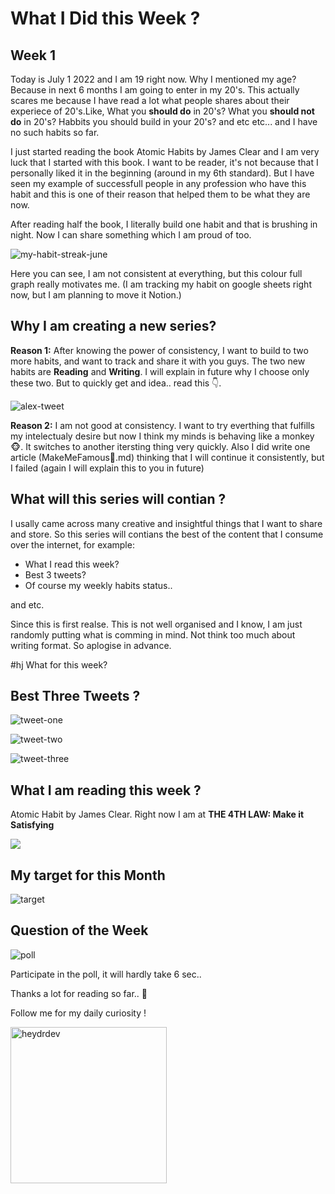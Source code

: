 # What I Did this Week ?
## Week 1

Today is July 1 2022 and I am 19 right now. Why I mentioned my age? Because in next 6 months I am going to enter in my 20's. This actually scares me because I have read a lot what people shares about their experiece of 20's.Like, What you **should do** in 20's? What you **should not do** in 20's? Habbits you should build in your 20's? and etc etc... and I have no such habits so far.

I just started reading the book Atomic Habits by James Clear and I am very luck that I started with this book. I want to be reader, it's not because that I personally liked it in the beginning (around in my 6th standard). But I have seen my example of successfull people in any profession who have this habit and this is one of their reason that helped them to be what they are now.

After reading half the book, I literally build one habit and that is brushing in night. Now I can share something which I am proud of too.

![my-habit-streak-june](https://raw.githubusercontent.com/heydrdev/what-i-did-this-week/main/1/my%20habit%20streak.png)

Here you can see, I am not consistent at everything, but this colour full graph really motivates me. (I am tracking my habit on google sheets right now, but I am planning to move it Notion.)

## Why I am creating a new series?

**Reason 1:** After knowing the power of consistency, I want to build to two more habits, and want to track and share it with you guys. The two new habits are **Reading** and **Writing**. I will explain in future why I choose only these two. But to quickly get and idea.. read this 👇.

![alex-tweet](https://raw.githubusercontent.com/heydrdev/what-i-did-this-week/main/1/alex-tweet.png)

**Reason 2:** I am not good at consistency. I want to try everthing that fulfills my intelectualy desire but now I think my minds is behaving like a monkey 🐵. It switches to another itersting thing very quickly. Also I did write one article (MakeMeFamous🤩.md) thinking that I will continue it consistently, but I failed (again I will explain this to you in future)

## What will this series will contian ?

I usally came across many creative and insightful things that I want to share and store. So this series will contians the best of the content that I consume over the internet, for example:

* What I read this week?
* Best 3 tweets?
* Of course my weekly habits status..

and etc.

Since this is first realse. This is not well organised and I know, I am just randomly putting what is comming in mind. Not think too much about writing format. So aplogise in advance.

#hj What for this week?

## Best Three Tweets ?

![tweet-one](https://raw.githubusercontent.com/heydrdev/what-i-did-this-week/main/1/tweet-one.png)

![tweet-two](https://raw.githubusercontent.com/heydrdev/what-i-did-this-week/main/1/tweet-three.png)

![tweet-three](https://raw.githubusercontent.com/heydrdev/what-i-did-this-week/main/1/tweet-two.png)

## What I am reading this week ?
Atomic Habit by James Clear. Right now I am at **THE 4TH LAW: Make it Satisfying**

![](https://raw.githubusercontent.com/heydrdev/what-i-did-this-week/main/1/atomic-habit.jpg)

## My target for this Month

![target](https://raw.githubusercontent.com/heydrdev/what-i-did-this-week/main/1/target.png)

## Question of the Week

![poll](https://raw.githubusercontent.com/heydrdev/what-i-did-this-week/main/1/poll.png)

Participate in the poll, it will hardly take 6 sec..


Thanks a lot for reading so far.. 🤗

Follow me for my daily curiosity !

 <a href="https://www.twitter.com/heydrdev" target="blank"><img align="center" src="https://raw.githubusercontent.com/heydrdev/what-i-did-this-week/main/assets/twitter.png" alt="heydrdev"  width="250" /></a>